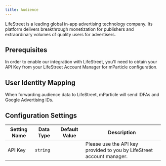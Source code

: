 ```yaml
---
title: Audience
---
```


LifeStreet is a leading global in-app advertising technology company. Its platform delivers breakthrough monetization for publishers and extraordinary volumes of quality users for advertisers.

## Prerequisites 

In order to enable our integration with LifeStreet, you'll need to obtain your API Key from your LifeStreet Account Manager for mParticle configuration.

## User Identity Mapping

When forwarding audience data to LifeStreet, mParticle will send IDFAs and Google Advertising IDs.

## Configuration Settings

Setting Name | Data Type | Default Value | Description  
|---|---|---|---
API Key |`string` | | Please use the API key provided to you by LifeStreet account manager.
